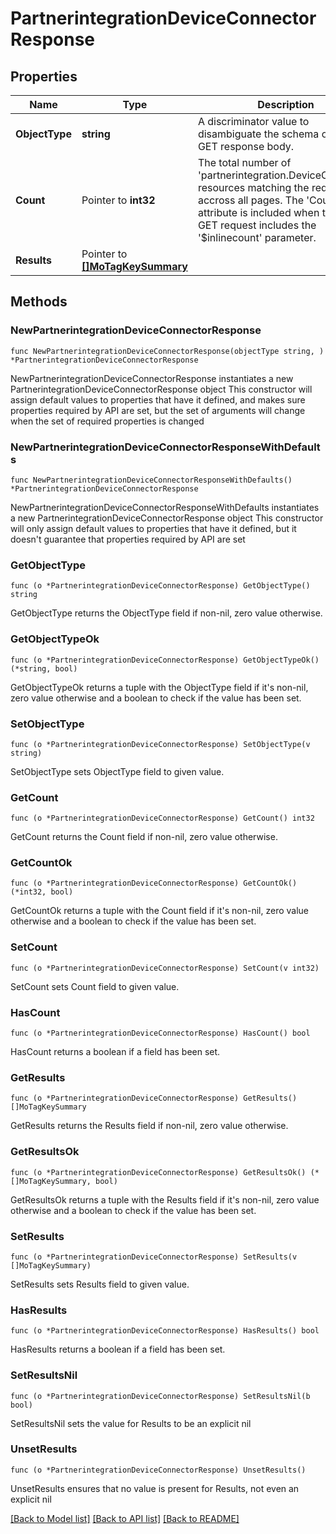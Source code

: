 # PartnerintegrationDeviceConnectorResponse

## Properties

Name | Type | Description | Notes
------------ | ------------- | ------------- | -------------
**ObjectType** | **string** | A discriminator value to disambiguate the schema of a HTTP GET response body. | 
**Count** | Pointer to **int32** | The total number of &#39;partnerintegration.DeviceConnector&#39; resources matching the request, accross all pages. The &#39;Count&#39; attribute is included when the HTTP GET request includes the &#39;$inlinecount&#39; parameter. | [optional] 
**Results** | Pointer to [**[]MoTagKeySummary**](MoTagKeySummary.md) |  | [optional] 

## Methods

### NewPartnerintegrationDeviceConnectorResponse

`func NewPartnerintegrationDeviceConnectorResponse(objectType string, ) *PartnerintegrationDeviceConnectorResponse`

NewPartnerintegrationDeviceConnectorResponse instantiates a new PartnerintegrationDeviceConnectorResponse object
This constructor will assign default values to properties that have it defined,
and makes sure properties required by API are set, but the set of arguments
will change when the set of required properties is changed

### NewPartnerintegrationDeviceConnectorResponseWithDefaults

`func NewPartnerintegrationDeviceConnectorResponseWithDefaults() *PartnerintegrationDeviceConnectorResponse`

NewPartnerintegrationDeviceConnectorResponseWithDefaults instantiates a new PartnerintegrationDeviceConnectorResponse object
This constructor will only assign default values to properties that have it defined,
but it doesn't guarantee that properties required by API are set

### GetObjectType

`func (o *PartnerintegrationDeviceConnectorResponse) GetObjectType() string`

GetObjectType returns the ObjectType field if non-nil, zero value otherwise.

### GetObjectTypeOk

`func (o *PartnerintegrationDeviceConnectorResponse) GetObjectTypeOk() (*string, bool)`

GetObjectTypeOk returns a tuple with the ObjectType field if it's non-nil, zero value otherwise
and a boolean to check if the value has been set.

### SetObjectType

`func (o *PartnerintegrationDeviceConnectorResponse) SetObjectType(v string)`

SetObjectType sets ObjectType field to given value.


### GetCount

`func (o *PartnerintegrationDeviceConnectorResponse) GetCount() int32`

GetCount returns the Count field if non-nil, zero value otherwise.

### GetCountOk

`func (o *PartnerintegrationDeviceConnectorResponse) GetCountOk() (*int32, bool)`

GetCountOk returns a tuple with the Count field if it's non-nil, zero value otherwise
and a boolean to check if the value has been set.

### SetCount

`func (o *PartnerintegrationDeviceConnectorResponse) SetCount(v int32)`

SetCount sets Count field to given value.

### HasCount

`func (o *PartnerintegrationDeviceConnectorResponse) HasCount() bool`

HasCount returns a boolean if a field has been set.

### GetResults

`func (o *PartnerintegrationDeviceConnectorResponse) GetResults() []MoTagKeySummary`

GetResults returns the Results field if non-nil, zero value otherwise.

### GetResultsOk

`func (o *PartnerintegrationDeviceConnectorResponse) GetResultsOk() (*[]MoTagKeySummary, bool)`

GetResultsOk returns a tuple with the Results field if it's non-nil, zero value otherwise
and a boolean to check if the value has been set.

### SetResults

`func (o *PartnerintegrationDeviceConnectorResponse) SetResults(v []MoTagKeySummary)`

SetResults sets Results field to given value.

### HasResults

`func (o *PartnerintegrationDeviceConnectorResponse) HasResults() bool`

HasResults returns a boolean if a field has been set.

### SetResultsNil

`func (o *PartnerintegrationDeviceConnectorResponse) SetResultsNil(b bool)`

 SetResultsNil sets the value for Results to be an explicit nil

### UnsetResults
`func (o *PartnerintegrationDeviceConnectorResponse) UnsetResults()`

UnsetResults ensures that no value is present for Results, not even an explicit nil

[[Back to Model list]](../README.md#documentation-for-models) [[Back to API list]](../README.md#documentation-for-api-endpoints) [[Back to README]](../README.md)


